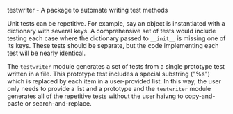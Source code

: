 testwriter - A package to automate writing test methods

Unit tests can be repetitive. For example, say an object is instantiated with a dictionary with several keys. A comprehensive set of tests would include testing each case where the dictionary passed to `__init__` is missing one of its keys. These tests should be separate, but the code implementing each test will be nearly identical.

The `testwriter` module generates a set of tests from a single prototype test written in a file. This prototype test includes a special substring ("%s") which is replaced by each item in a user-provided list. In this way, the user only needs to provide a list and a prototype and the `testwriter` module generates all of the repetitive tests without the user haivng to copy-and-paste or search-and-replace.
